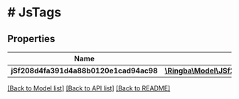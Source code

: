 # # JsTags

## Properties

Name | Type | Description | Notes
------------ | ------------- | ------------- | -------------
**jSf208d4fa391d4a88b0120e1cad94ac98** | [**\Ringba\Model\JSf208d4fa391d4a88b0120e1cad94ac98**](JSf208d4fa391d4a88b0120e1cad94ac98.md) |  |

[[Back to Model list]](../../README.md#models) [[Back to API list]](../../README.md#endpoints) [[Back to README]](../../README.md)
